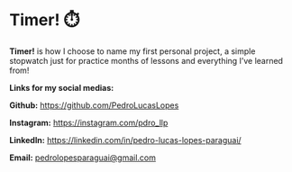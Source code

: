 # Timer! ⏱️



**Timer!** is how I choose to name my first personal project, a simple stopwatch just for practice months of lessons and everything I’ve learned from!



**Links for my social medias:**

**Github:** https://github.com/PedroLucasLopes

**Instagram:** https://instagram.com/pdro_llp

**LinkedIn:**  https://linkedin.com/in/pedro-lucas-lopes-paraguai/





**Email:** pedrolopesparaguai@gmail.com